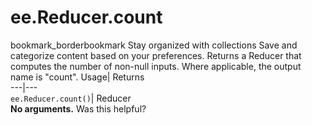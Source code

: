  
#  ee.Reducer.count 
bookmark_borderbookmark Stay organized with collections  Save and categorize content based on your preferences.
Returns a Reducer that computes the number of non-null inputs. Where applicable, the output name is "count". 
Usage| Returns  
---|---  
`ee.Reducer.count()`| Reducer  
**No arguments.**
Was this helpful?
